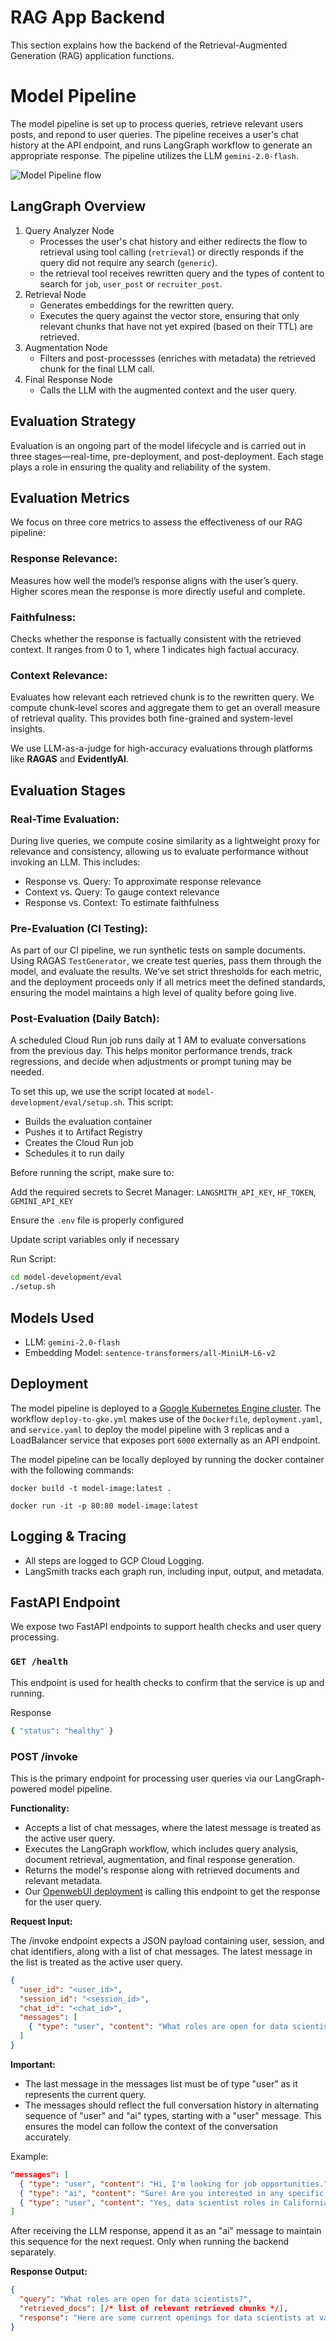 # RAG App Backend

This section explains how the backend of the Retrieval-Augmented Generation (RAG) application functions.

# Model Pipeline

The model pipeline is set up to process queries, retrieve relevant users posts, and repond to user queries. The pipeline receives a user's chat history at the API endpoint, and runs LangGraph workflow to generate an appropriate response. The pipeline utilizes the LLM `gemini-2.0-flash`.

![Model Pipeline flow](/images/model_pipeline.png)

## LangGraph Overview

1. Query Analyzer Node
    - Processes the user's chat history and either redirects the flow to retrieval using tool calling (`retrieval`) or directly responds if the query did not require any search (`generic`).
    - the retrieval tool receives rewritten query and the types of content to search for `job`, `user_post` or `recruiter_post`.
2. Retrieval Node
    - Generates embeddings for the rewritten query.
    - Executes the query against the vector store, ensuring that only relevant chunks that have not yet expired (based on their TTL) are retrieved.
3. Augmentation Node
    - Filters and post-processses (enriches with metadata) the retrieved chunk for the final LLM call.
4. Final Response Node
    - Calls the LLM with the augmented context and the user query.


## Evaluation Strategy

Evaluation is an ongoing part of the model lifecycle and is carried out in three stages—real-time, pre-deployment, and post-deployment. Each stage plays a role in ensuring the quality and reliability of the system.

## Evaluation Metrics
We focus on three core metrics to assess the effectiveness of our RAG pipeline:

### Response Relevance: 
Measures how well the model’s response aligns with the user’s query. Higher scores mean the response is more directly useful and complete.

### Faithfulness: 
Checks whether the response is factually consistent with the retrieved context. It ranges from 0 to 1, where 1 indicates high factual accuracy.

### Context Relevance: 
Evaluates how relevant each retrieved chunk is to the rewritten query. We compute chunk-level scores and aggregate them to get an overall measure of retrieval quality. This provides both fine-grained and system-level insights.

We use LLM-as-a-judge for high-accuracy evaluations through platforms like **RAGAS** and **EvidentlyAI**.


## Evaluation Stages
### Real-Time Evaluation:
During live queries, we compute cosine similarity as a lightweight proxy for relevance and consistency, allowing us to evaluate performance without invoking an LLM. This includes:
- Response vs. Query: To approximate response relevance
- Context vs. Query: To gauge context relevance
- Response vs. Context: To estimate faithfulness


### Pre-Evaluation (CI Testing):
As part of our CI pipeline, we run synthetic tests on sample documents. Using RAGAS `TestGenerator`, we create test queries, pass them through the model, and evaluate the results. We’ve set strict thresholds for each metric, and the deployment proceeds only if all metrics meet the defined standards, ensuring the model maintains a high level of quality before going live.

### Post-Evaluation (Daily Batch):
A scheduled Cloud Run job runs daily at 1 AM to evaluate conversations from the previous day. This helps monitor performance trends, track regressions, and decide when adjustments or prompt tuning may be needed.

To set this up, we use the script located at `model-development/eval/setup.sh`. This script:
- Builds the evaluation container
- Pushes it to Artifact Registry
- Creates the Cloud Run job
- Schedules it to run daily

Before running the script, make sure to:

Add the required secrets to Secret Manager:
`LANGSMITH_API_KEY`, `HF_TOKEN`, `GEMINI_API_KEY`

Ensure the `.env` file is properly configured

Update script variables only if necessary

Run Script:

```bash
cd model-development/eval
./setup.sh
```

## Models Used
  - LLM: `gemini-2.0-flash`
  - Embedding Model: `sentence-transformers/all-MiniLM-L6-v2`
  
## Deployment

The model pipeline is deployed to a [Google Kubernetes Engine cluster](/docs/GKE-Setup.md). The workflow `deploy-to-gke.yml` makes use of the `Dockerfile`, `deployment.yaml`, and `service.yaml` to deploy the model pipeline with 3 replicas and a LoadBalancer service that exposes port `6000` externally as an API endpoint.

The model pipeline can be locally deployed by running the docker container with the following commands:

```
docker build -t model-image:latest .

docker run -it -p 80:80 model-image:latest
```

## Logging & Tracing
  - All steps are logged to GCP Cloud Logging.
  - LangSmith tracks each graph run, including input, output, and metadata.

## FastAPI Endpoint

We expose two FastAPI endpoints to support health checks and user query processing.

### `GET /health`
This endpoint is used for health checks to confirm that the service is up and running.

Response
```bash
{ "status": "healthy" }
```

### POST /invoke
This is the primary endpoint for processing user queries via our LangGraph-powered model pipeline.

**Functionality:**
  - Accepts a list of chat messages, where the latest message is treated as the active user query.
  - Executes the LangGraph workflow, which includes query analysis, document retrieval, augmentation, and final response generation.
  - Returns the model's response along with retrieved documents and relevant metadata.
  - Our [OpenwebUI deployment](/docs/) is calling this endpoint to get the response for the user query.

**Request Input:**

The /invoke endpoint expects a JSON payload containing user, session, and chat identifiers, along with a list of chat messages. The latest message in the list is treated as the active user query.

```json
{
  "user_id": "<user_id>",
  "session_id": "<session_id>",
  "chat_id": "<chat_id>",
  "messages": [
    { "type": "user", "content": "What roles are open for data scientists?" }
  ]
}
```
**Important:**
- The last message in the messages list must be of type "user" as it represents the current query.
- The messages should reflect the full conversation history in alternating sequence of "user" and "ai" types, starting with a "user" message. This ensures the model can follow the context of the conversation accurately.

Example:
```json
"messages": [
  { "type": "user", "content": "Hi, I'm looking for job opportunities." },
  { "type": "ai", "content": "Sure! Are you interested in any specific role or location?" },
  { "type": "user", "content": "Yes, data scientist roles in California." }
]
```
After receiving the LLM response, append it as an "ai" message to maintain this sequence for the next request. Only when running the backend separately.

**Response Output:**
```json
{
  "query": "What roles are open for data scientists?",
  "retrieved_docs": [/* list of relevant retrieved chunks */],
  "response": "Here are some current openings for data scientists at various companies..."
}
```